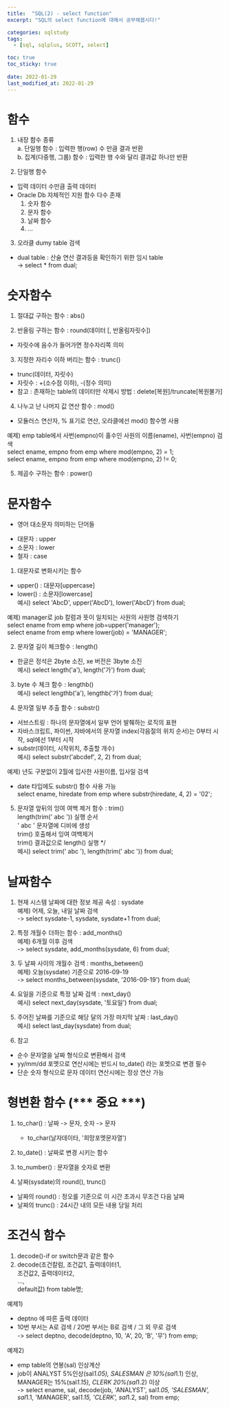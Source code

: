 ```yaml
---
title:  "SQL(2) - select function"
excerpt: "SQL의 select function에 대해서 공부해봅시다!"

categories: sqlstudy
tags:
  - [sql, sqlplus, SCOTT, select]

toc: true
toc_sticky: true
 
date: 2022-01-29
last_modified_at: 2022-01-29
---
```

# 함수

1. 내장 함수 종류  
    a. 단일행 함수 : 입력한 행(row) 수 만큼 결과 반환  
    b. 집계(다중행, 그룹) 함수 : 입력한 행 수와 달리 결과값 하나만 반환  


2. 단일행 함수  
- 입력 데이터 수만큼 출력 데이터  
- Oracle Db 자체적인 지원 함수 다수 존재  
    1. 숫자 함수  
    2. 문자 함수  
    3. 날짜 함수   
    4. ...  
   
3. 오라클 dumy table 검색  
- dual table : 산술 연산 결과등을 확인하기 위한 임시 table  
-> select * from dual;  

# 숫자함수
1. 절대값 구하는 함수 : abs()  
  
2. 반올림 구하는 함수 : round(데이터 [, 반올림자릿수])  
- 자릿수에 음수가 들어가면 정수자리쪽 의미  
  
3. 지정한 자리수 이하 버리는 함수 : trunc()  
- trunc(데이터, 자릿수)  
- 자릿수 : +(소수점 이하), -(정수 의미)  
- 참고 : 존재하는 table의 데이터만 삭제시 방법 : delete[복원]/truncate[복원불가]  

4. 나누고 난 나머지 값 연산 함수 : mod()  
- 모듈러스 연산자, % 표기로 연산, 오라클에선 mod() 함수명 사용  
  
예제) emp table에서 사번(empno)이 홀수인 사원의 이름(ename), 사번(empno) 검색   
select ename, empno from emp where mod(empno, 2) = 1;  
select ename, empno from emp where mod(empno, 2) != 0;  
  
5. 제곱수 구하는 함수 : power()  
  
# 문자함수

* 영어 대소문자 의미하는 단어들  
- 대문자 : upper  
- 소문자 : lower  
- 철자 : case  

1. 대문자로 변화시키는 함수  
- upper() : 대문자[uppercase]  
- lower() : 소문자[lowercase]  
예시) select 'AbcD', upper('AbcD'), lower('AbcD') from dual;  

예제) manager로 job 칼럼과 뜻이 일치되는 사원의 사원명 검색하기  
select ename from emp where job=upper('manager');  
select ename from emp where lower(job) = 'MANAGER';  
  
2. 문자열 길이 체크함수 : length()  
- 한글은 정석은 2byte 소진, xe 버전은 3byte 소진  
예시) select length('a'), length('가') from dual;  
  
3. byte 수 체크 함수 : lengthb()  
예시) select lengthb('a'), lengthb('가') from dual;  
  
4. 문자열 일부 추출 함수 : substr()  
- 서브스트링 : 하나의 문자열에서 일부 언어 발췌하는 로직의 표현  
- 자바스크립트, 파이썬, 자바에서의 문자열 index(각음절의 위치 순서)는 0부터 시작, sql에선 1부터 시작  
- substr(데이터, 시작위치, 추출할 개수)  
예시) select substr('abcdef', 2, 2) from dual;  
  
예제) 년도 구분없이 2월에 입사한 사원이름, 입사일 검색  
- date 타입에도 substr() 함수 사용 가능  
select ename, hiredate from emp where substr(hiredate, 4, 2) = '02';  
  
5. 문자열 앞뒤의 잉여 여백 제거 함수 : trim()  
length(trim(' abc ')) 실행 순서  
    ' abc ' 문자열에 디비에 생성  
    trim() 호출해서 잉여 여백제거  
    trim() 결과값으로 length() 실행 */  
예시) select trim(' abc '), length(trim(' abc ')) from dual;  

# 날짜함수

1. 현재 시스템 날짜에 대한 정보 제공 속성 : sysdate  
예제) 어제, 오늘, 내일 날짜 검색  
-> select sysdate-1, sysdate, sysdate+1 from dual;  
  
2. 특정 개월수 더하는 함수 : add_months()  
예제) 6개월 이후 검색  
-> select sysdate, add_months(sysdate, 6) from dual;  
  
3. 두 날짜 사이의 개월수 검색 : months_between()  
예제) 오늘(sysdate) 기준으로 2016-09-19  
-> select months_between(sysdate, '2016-09-19') from dual;  
  
4. 요일을 기준으로 특정 날짜 검색 : next_day()  
예시) select next_day(sysdate, '토요일') from dual;  
  
5. 주어진 날짜를 기준으로 해당 달의 가장 마지막 날짜 : last_day()  
예시) select last_day(sysdate) from dual;  
  
6. 참고  
- 순수 문자열을 날짜 형식으로 변환해서 검색  
- yy/mm/dd 포멧으로 연산시에는 반드시 to_date() 라는 포멧으로 변경 필수  
- 단순 숫자 형식으로 문자 데이터 연산시에는 정상 연산 가능  
  
# 형변환 함수 (*** 중요 ***)  

1. to_char() : 날짜 -> 문자, 숫자 -> 문자  
	- to_char(날자데이타, '희망포멧문자열')  
2. to_date() : 날짜로 변경 시키는 함수  
3. to_number() : 문자열을 숫자로 변환  
  
4. 날짜(sysdate)의 round(), trunc()  
- 날짜의 round() : 정오를 기준으로 이 시간 초과시 무조건 다음 날짜  
- 날짜의 trunc() : 24시간 내의 모든 내용 당일 처리  
  
# 조건식 함수  

1. decode()-if or switch문과 같은 함수  
2. decode(조건칼럼, 조건값1,  출력데이터1,  
			   조건값2,  출력데이터2,  
				...,  
			   default값) from table명;  
  
예제1)  
- deptno 에 따른 출력 데이터  
- 10번 부서는 A로 검색 / 20번 부서는 B로 검색 / 그 외 무로 검색  
-> select deptno, decode(deptno, 10, 'A', 20, 'B', '무') from emp;  
  
예제2)  
- emp table의 연봉(sal) 인상계산  
- job이 ANALYST 5%인상(sal*1.05), SALESMAN 은 10%(sal*1.1) 인상, MANAGER는 15%(sal*1.15), CLERK 20%(sal*1.2) 이상  
-> select ename, sal, decode(job, 'ANALYST', sal*1.05, 'SALESMAN', sal*1.1, 'MANAGER', sal*1.15, 'CLERK', sal*1.2, sal) from emp;  
